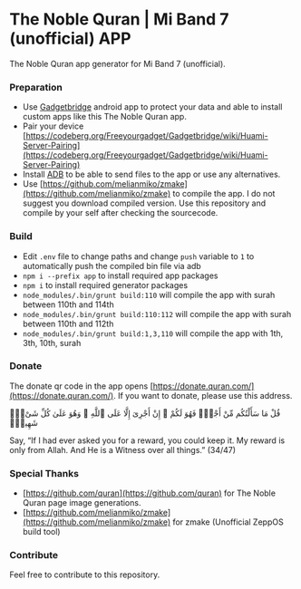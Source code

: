 # The Noble Quran | Mi Band 7 (unofficial) APP

The Noble Quran app generator for Mi Band 7 (unofficial).

### Preparation

* Use [Gadgetbridge](https://github.com/Freeyourgadget/Gadgetbridge) android app to protect your data and able to install custom apps like this The Noble Quran app.
* Pair your device [https://codeberg.org/Freeyourgadget/Gadgetbridge/wiki/Huami-Server-Pairing](https://codeberg.org/Freeyourgadget/Gadgetbridge/wiki/Huami-Server-Pairing)
* Install [ADB](https://stackoverflow.com/a/32314718/10985637) to be able to send files to the app or use any alternatives.
* Use [https://github.com/melianmiko/zmake](https://github.com/melianmiko/zmake) to compile the app. I do not suggest you download compiled version. Use this repository and compile by your self after checking the sourcecode.

### Build

* Edit `.env` file to change paths and change `push` variable to `1` to automatically push the compiled bin file via adb
* `npm i --prefix app` to install required app packages
* `npm i` to install required generator packages
* `node_modules/.bin/grunt build:110` will compile the app with surah between 110th and 114th
* `node_modules/.bin/grunt build:110:112` will compile the app with surah between 110th and 112th
* `node_modules/.bin/grunt build:1,3,110` will compile the app with 1th, 3th, 10th, surah

### Donate

The donate qr code in the app opens [https://donate.quran.com/](https://donate.quran.com/). If you want to donate, please use this address.

قُلْ مَا سَأَلْتُكُم مِّنْ أَجْرٍۢ فَهُوَ لَكُمْ ۖ إِنْ أَجْرِىَ إِلَّا عَلَى ٱللَّهِ ۖ وَهُوَ عَلَىٰ كُلِّ شَىْءٍۢ شَهِيدٌۭ

Say, “If I had ever asked you for a reward, you could keep it. My reward is only from Allah. And He is a Witness over all things.” (34/47)

### Special Thanks

* [https://github.com/quran](https://github.com/quran) for The Noble Quran page image generations.
* [https://github.com/melianmiko/zmake](https://github.com/melianmiko/zmake) for zmake (Unofficial ZeppOS build tool)

### Contribute

Feel free to contribute to this repository.